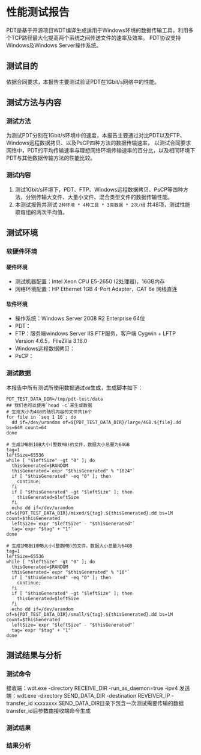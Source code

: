 # 性能测试报告
PDT是基于开源项目WDT编译生成适用于Windows环境的数据传输工具，利用多个TCP路径最大化提高两个系统之间传送文件的速率及效率。
PDT协议支持Windows及Windows Server操作系统。

## 测试目的
依据合同要求，本报告主要测试验证PDT在1Gbit/s网络中的性能。

## 测试方法与内容
### 测试方法
为测试PDT分别在1Gbit/s环境中的速度，本报告主要通过对比PDT以及FTP、Windows远程数据拷贝、以及PsCP四种方法的数据传输速率，
以测试合同要求网络中，PDT的平均传输速率与理想网络环境传输速率的百分比，以及相同环境下PDT与其他数据传输方法的性能比较。

### 测试内容
1. 测试1Gbit/s环境下，PDT、FTP、Windows远程数据拷贝、PsCP等四种方法，分别传输大文件、大量小文件、混合类型文件的数据传输性能。
2. 本测试报告共测试 `2种环境 * 4种工具 * 3类数据 * 2次/组` 共48项，测试性能取每组的两次平均值。

## 测试环境
### 软硬件环境
#### 硬件环境
 - 测试机器配置：Intel Xeon CPU E5-2650 (2处理器)，16GB内存
 - 网络环境配置：HP Ethernet 1GB 4-Port Adapter，CAT 6e 网线直连

#### 软件环境
 - 操作系统：Windows Server 2008 R2 Enterprise 64位
 - PDT：
 - FTP：服务端windows Server IIS FTP服务，客户端 Cygwin + LFTP Version 4.6.5，FileZilla 3.16.0
 - Windows远程数据拷贝：
 - PsCP：

### 测试数据
本报告中所有测试所使用数据通过`dd`生成，生成脚本如下：
``` shell
PDT_TEST_DATA_DIR=/tmp/pdt-test/data
## 我们也可以使用`head -c`来生成数据
# 生成大小为4GB的随机内容的文件共16个
for file in `seq 1 16`; do
  dd if=/dev/urandom of=${PDT_TEST_DATA_DIR}/large/4GB.${file}.dd bs=64M count=64
done

# 生成1MB到1GB大小(整数MB)的文件，数据大小总量为64GB
tag=1
leftSize=65536
while [ "$leftSize" -gt "0" ]; do
  thisGenerated=$RANDOM
  thisGenerated=`expr "$thisGenerated" % "1024"`
  if [ "$thisGenerated" -eq "0" ]; then
    continue;
  fi
  if [ "$thisGenerated" -gt "$leftSize" ]; then
    thisGenerated=$leftSize
  fi
  echo dd if=/dev/urandom of=${PDT_TEST_DATA_DIR}/mixed/${tag}.${thisGenerated}.dd bs=1M count=$thisGenerated
  leftSize=`expr "$leftSize" - "$thisGenerated"`
  tag=`expr "$tag" + "1"`
done

# 生成1MB到10MB大小(整数MB)的文件，数据大小总量为64GB
tag=1
leftSize=65536
while [ "$leftSize" -gt "0" ]; do
  thisGenerated=$RANDOM
  thisGenerated=`expr "$thisGenerated" % "10"`
  if [ "$thisGenerated" -eq "0" ]; then
    continue;
  fi
  if [ "$thisGenerated" -gt "$leftSize" ]; then
    thisGenerated=$leftSize
  fi
  echo dd if=/dev/urandom of=${PDT_TEST_DATA_DIR}/small/${tag}.${thisGenerated}.dd bs=1M count=$thisGenerated
  leftSize=`expr "$leftSize" - "$thisGenerated"`
  tag=`expr "$tag" + "1"`
done
```

## 测试结果与分析
### 测试命令
接收端：wdt.exe -directory RECEIVE_DIR -run_as_daemon=true -ipv4
发送端：wdt.exe -directory SEND_DATA_DIR -destination REVEIVER_IP -transfer_id xxxxxxxx
SEND_DATA_DIR目录下包含一次测试需要传输的数据
transfer_id后参数由接收端命令生成
### 测试结果
### 结果分析
